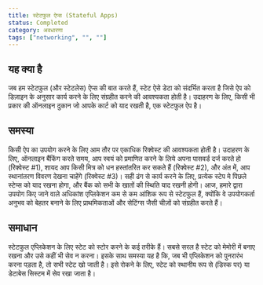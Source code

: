 ```yaml
---
title: स्टेटफुल ऐप्स (Stateful Apps)
status: Completed
category: अवधारणा
tags: ["networking", "", ""]
---
```


## यह क्या है

जब हम स्टेटफुल (और स्टेटलेस) ऐप्स की बात करते हैं,
स्टेट ऐसे डेटा को संदर्भित करता है जिसे ऐप को डिज़ाइन के अनुसार कार्य करने के लिए संग्रहीत करने की आवश्यकता होती है।
उदाहरण के लिए, किसी भी प्रकार की ऑनलाइन दुकान जो आपके कार्ट को याद रखती है, एक स्टेटफुल ऐप है।

## समस्या

किसी ऐप का उपयोग करने के लिए आम तौर पर एकाधिक रिक्वेस्ट की आवश्यकता होती है।
उदाहरण के लिए, ऑनलाइन बैंकिंग करते समय, आप स्वयं को प्रमाणित करने के लिये
अपना पासवर्ड दर्ज करते हो (रिक्वेस्ट #1),
शायद आप किसी मित्र को धन हस्तांतरित कर सकते हैं (रिक्वेस्ट #2),
और अंत में, आप स्थानांतरण विवरण देखना चाहेंगे (रिक्वेस्ट #3)।
सही ढंग से कार्य करने के लिए, प्रत्येक स्टेप मे पिछले स्टेप्स को याद रखना होगा,
और बैंक को सभी के खातों की स्थिति याद रखनी होगी।
आज, हमारे द्वारा उपयोग किए जाने वाले अधिकांश एप्लिकेशन कम से कम आंशिक रूप से स्टेटफुल हैं,
क्योंकि वे उपयोगकर्ता अनुभव को बेहतर बनाने के लिए प्राथमिकताओं और सेटिंग्स जैसी चीज़ों को संग्रहीत करते हैं।

## समाधान

स्टेटफुल एप्लिकेशन के लिए स्टेट को स्टोर करने के कई तरीके हैं।
सबसे सरल है स्टेट को मेमोरी में बनाए रखना और उसे कहीं भी सेव न करना।
इसके साथ समस्या यह है कि, जब भी एप्लिकेशन को पुनरारंभ करना पड़ता है, तो सभी स्टेट खो जाती है।
इसे रोकने के लिए, स्टेट को स्थानीय रूप से (डिस्क पर) या डेटाबेस सिस्टम में सेव रखा जाता है।
